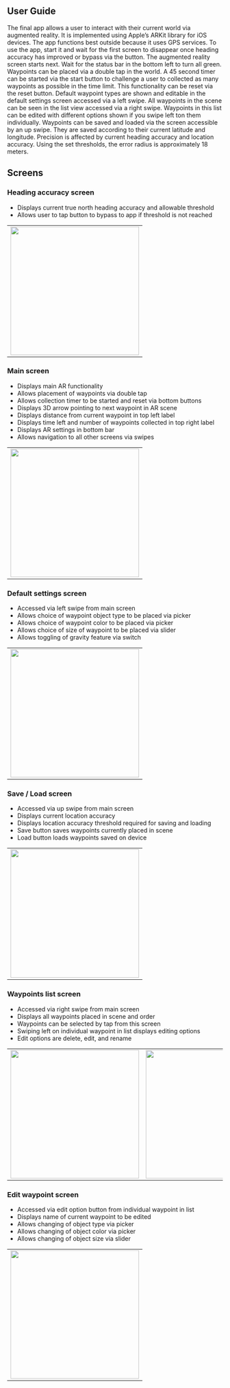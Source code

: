 ## User Guide

The final app allows a user to interact with their current world via augmented reality.
It is implemented using Apple’s ARKit library for iOS devices. The app functions
best outside because it uses GPS services. To use the app, start it and wait for
the first screen to disappear once heading accuracy has improved or bypass via
the button. The augmented reality screen starts next. Wait for the status bar
in the bottom left to turn all green. Waypoints can be placed via a double tap
in the world. A 45 second timer can be started via the start button to challenge
a user to collected as many waypoints as possible in the time limit. This
functionality can be reset via the reset button. Default waypoint types are
shown and editable in the default settings screen accessed via a left swipe. All
waypoints in the scene can be seen in the list view accessed via a right swipe.
Waypoints in this list can be edited with different options shown if you swipe left
ton them individually. Waypoints can be saved and loaded via the screen
accessible by an up swipe. They are saved according to their current latitude and
longitude. Precision is affected by current heading accuracy and location
accuracy. Using the set thresholds, the error radius is approximately 18 meters.


## Screens

### Heading accuracy screen
- Displays current true north heading accuracy and allowable threshold
- Allows user to tap button to bypass to app if threshold is not reached

<table><tr><td>
<img src="https://raw.githubusercontent.com/rayweiss/ARKit/master/images/image001.png" width="300">
</td></tr></table>


### Main screen
- Displays main AR functionality
- Allows placement of waypoints via double tap
- Allows collection timer to be started and reset via bottom buttons
- Displays 3D arrow pointing to next waypoint in AR scene
- Displays distance from current waypoint in top left label
- Displays time left and number of waypoints collected in top right label
- Displays AR settings in bottom bar
- Allows navigation to all other screens via swipes

<table><tr><td>
<img src="https://raw.githubusercontent.com/rayweiss/ARKit/master/images/image003.png" width="300">
</td></tr></table>


### Default settings screen
- Accessed via left swipe from main screen
- Allows choice of waypoint object type to be placed via picker
- Allows choice of waypoint color to be placed via picker
- Allows choice of size of waypoint to be placed via slider
- Allows toggling of gravity feature via switch

<table><tr><td>
<img src="https://raw.githubusercontent.com/rayweiss/ARKit/master/images/image005.png" width="300">
</td></tr></table>


### Save / Load screen
- Accessed via up swipe from main screen
- Displays current location accuracy
- Displays location accuracy threshold required for saving and loading
- Save button saves waypoints currently placed in scene
- Load button loads waypoints saved on device

<table><tr><td>
<img src="https://raw.githubusercontent.com/rayweiss/ARKit/master/images/image007.png" width="300">
</td></tr></table>


### Waypoints list screen
- Accessed via right swipe from main screen
- Displays all waypoints placed in scene and order
- Waypoints can be selected by tap from this screen
- Swiping left on individual waypoint in list displays editing options
- Edit options are delete, edit, and rename

<table><tr>
<td><img src="https://raw.githubusercontent.com/rayweiss/ARKit/master/images/image009.png" width="300"></td>
<td><img src="https://raw.githubusercontent.com/rayweiss/ARKit/master/images/image011.png" width="300"></td>
</tr></table>


### Edit waypoint screen
- Accessed via edit option button from individual waypoint in list
- Displays name of current waypoint to be edited
- Allows changing of object type via picker
- Allows changing of object color via picker
- Allows changing of object size via slider

<table><tr><td>
<img src="https://raw.githubusercontent.com/rayweiss/ARKit/master/images/image013.png" width="300">
</td></tr></table>
